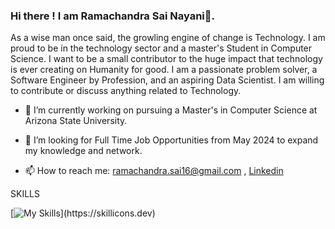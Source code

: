 ### Hi there ! I am Ramachandra Sai Nayani👋.

As a wise man once said, the growling engine of change is Technology. I am proud to be in the technology sector and a master's Student in Computer Science. I want to be a small contributor to the huge impact that technology is ever creating on Humanity for good. I am a passionate problem solver, a Software Engineer by Profession, and an aspiring Data Scientist. I am willing to contribute or discuss anything related to Technology. 

- 🔭 I’m currently working on pursuing a Master's in Computer Science at Arizona State University.

- 👯 I’m looking for Full Time Job Opportunities from May 2024 to expand my knowledge and network.

- 📫 How to reach me: ramachandra.sai16@gmail.com , [Linkedin](https://www.linkedin.com/in/ramachandra-913b78111/)
 
SKILLS

[![My Skills](https://skillicons.dev/icons?i=py,postgres,flask,mysql,pytorch,java,azure,aws,postman,js,html,css,)](https://skillicons.dev)
<!--
**ramachandrasai7/ramachandrasai7** is a ✨ _special_ ✨ repository because its `README.md` (this file) appears on your GitHub profile.

Here are some ideas to get you started:

- 🔭 I’m currently working on ...
- 🌱 I’m currently learning ...
- 👯 I’m looking to collaborate on ...
- 🤔 I’m looking for help with ...
- 💬 Ask me about ...
- 📫 How to reach me: ...
- 😄 Pronouns: ...
- ⚡ Fun fact: ...
-->
